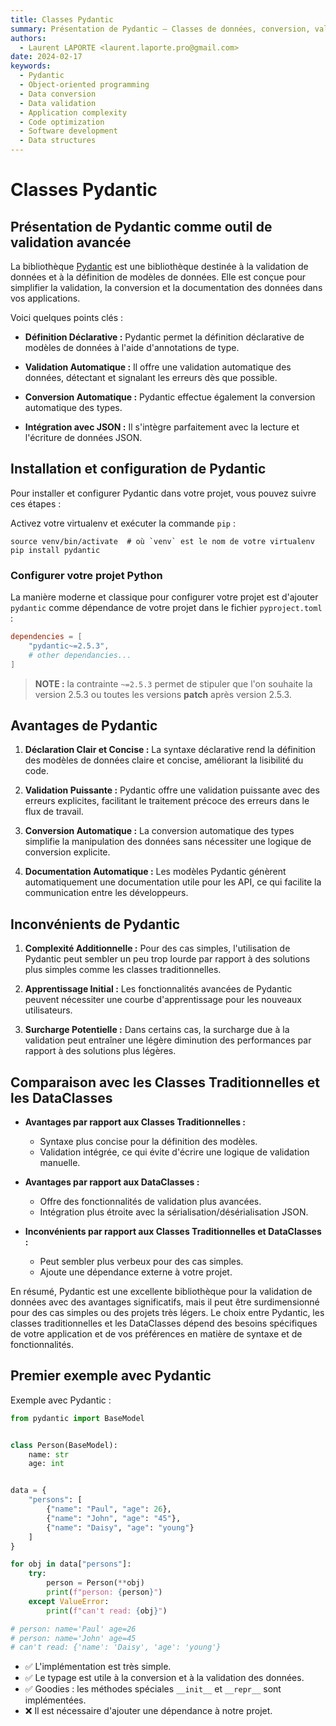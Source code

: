 ```yaml
---
title: Classes Pydantic
summary: Présentation de Pydantic — Classes de données, conversion, validation et plus…
authors:
  - Laurent LAPORTE <laurent.laporte.pro@gmail.com>
date: 2024-02-17
keywords:
  - Pydantic
  - Object-oriented programming
  - Data conversion
  - Data validation
  - Application complexity
  - Code optimization
  - Software development
  - Data structures
---
```


# Classes Pydantic

## Présentation de Pydantic comme outil de validation avancée

La bibliothèque [Pydantic](https://docs.pydantic.dev/latest/) est une bibliothèque destinée à la validation de données et à la définition de modèles de données.
Elle est conçue pour simplifier la validation, la conversion et la documentation des données dans vos applications.

Voici quelques points clés :

- **Définition Déclarative :** Pydantic permet la définition déclarative de modèles de données à l'aide d'annotations de type.

- **Validation Automatique :** Il offre une validation automatique des données, détectant et signalant les erreurs dès que possible.

- **Conversion Automatique :** Pydantic effectue également la conversion automatique des types.

- **Intégration avec JSON :** Il s'intègre parfaitement avec la lecture et l'écriture de données JSON.

## Installation et configuration de Pydantic

Pour installer et configurer Pydantic dans votre projet, vous pouvez suivre ces étapes :

Activez votre virtualenv et exécuter la commande `pip` :

```shell
source venv/bin/activate  # où `venv` est le nom de votre virtualenv
pip install pydantic
```

### Configurer votre projet Python

La manière moderne et classique pour configurer votre projet est d'ajouter `pydantic` comme dépendance de votre projet
dans le fichier `pyproject.toml` :


```toml
dependencies = [
    "pydantic~=2.5.3",
    # other dependancies...
]
```

> **NOTE :** la contrainte `~=2.5.3` permet de stipuler que l'on souhaite la version 2.5.3 ou
> toutes les versions **patch** après version 2.5.3.

## Avantages de Pydantic

1. **Déclaration Clair et Concise :** La syntaxe déclarative rend la définition des modèles de données claire et concise, améliorant la lisibilité du code.

2. **Validation Puissante :** Pydantic offre une validation puissante avec des erreurs explicites, facilitant le traitement précoce des erreurs dans le flux de travail.

3. **Conversion Automatique :** La conversion automatique des types simplifie la manipulation des données sans nécessiter une logique de conversion explicite.

4. **Documentation Automatique :** Les modèles Pydantic génèrent automatiquement une documentation utile pour les API, ce qui facilite la communication entre les développeurs.

## Inconvénients de Pydantic

1. **Complexité Additionnelle :** Pour des cas simples, l'utilisation de Pydantic peut sembler un peu trop lourde par rapport à des solutions plus simples comme les classes traditionnelles.

2. **Apprentissage Initial :** Les fonctionnalités avancées de Pydantic peuvent nécessiter une courbe d'apprentissage pour les nouveaux utilisateurs.

3. **Surcharge Potentielle :** Dans certains cas, la surcharge due à la validation peut entraîner une légère diminution des performances par rapport à des solutions plus légères.

## Comparaison avec les Classes Traditionnelles et les DataClasses

- **Avantages par rapport aux Classes Traditionnelles :**
  - Syntaxe plus concise pour la définition des modèles.
  - Validation intégrée, ce qui évite d'écrire une logique de validation manuelle.

- **Avantages par rapport aux DataClasses :**
  - Offre des fonctionnalités de validation plus avancées.
  - Intégration plus étroite avec la sérialisation/désérialisation JSON.

- **Inconvénients par rapport aux Classes Traditionnelles et DataClasses :**
  - Peut sembler plus verbeux pour des cas simples.
  - Ajoute une dépendance externe à votre projet.

En résumé, Pydantic est une excellente bibliothèque pour la validation de données avec des avantages significatifs, mais il peut être surdimensionné pour des cas simples ou des projets très légers.
Le choix entre Pydantic, les classes traditionnelles et les DataClasses dépend des besoins spécifiques de votre application et de vos préférences en matière de syntaxe et de fonctionnalités.

## Premier exemple avec Pydantic

Exemple avec Pydantic :

```python
from pydantic import BaseModel


class Person(BaseModel):
    name: str
    age: int


data = {
    "persons": [
        {"name": "Paul", "age": 26},
        {"name": "John", "age": "45"},
        {"name": "Daisy", "age": "young"}
    ]
}

for obj in data["persons"]:
    try:
        person = Person(**obj)
        print(f"person: {person}")
    except ValueError:
        print(f"can't read: {obj}")

# person: name='Paul' age=26
# person: name='John' age=45
# can't read: {'name': 'Daisy', 'age': 'young'}
```

- ✅ L'implémentation est très simple.
- ✅ Le typage est utile à la conversion et à la validation des données.
- ✅ Goodies : les méthodes spéciales `__init__` et `__repr__` sont implémentées.
- ❌ Il est nécessaire d'ajouter une dépendance à notre projet.
